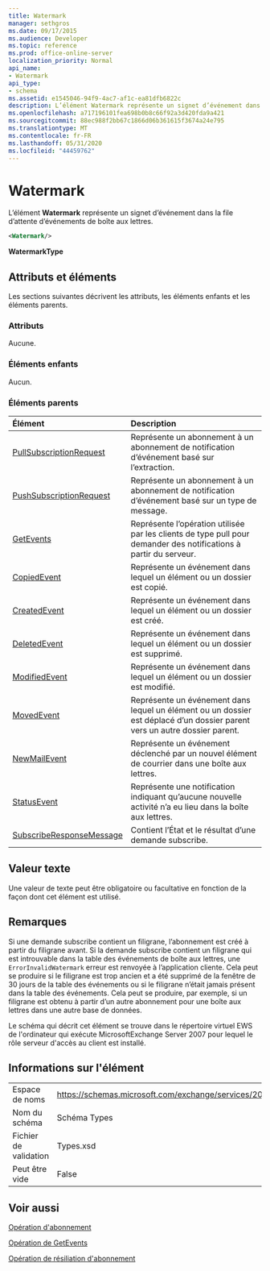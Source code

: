 ```yaml
---
title: Watermark
manager: sethgros
ms.date: 09/17/2015
ms.audience: Developer
ms.topic: reference
ms.prod: office-online-server
localization_priority: Normal
api_name:
- Watermark
api_type:
- schema
ms.assetid: e1545046-94f9-4ac7-af1c-ea81dfb6822c
description: L’élément Watermark représente un signet d’événement dans la file d’attente d’événements de boîte aux lettres.
ms.openlocfilehash: a717196101fea698b0b8c66f92a3d420fda9a421
ms.sourcegitcommit: 88ec988f2bb67c1866d06b361615f3674a24e795
ms.translationtype: MT
ms.contentlocale: fr-FR
ms.lasthandoff: 05/31/2020
ms.locfileid: "44459762"
---
```

# <a name="watermark"></a>Watermark

L’élément **Watermark** représente un signet d’événement dans la file d’attente d’événements de boîte aux lettres. 
  
```xml
<Watermark/>
```

 **WatermarkType**
## <a name="attributes-and-elements"></a>Attributs et éléments

Les sections suivantes décrivent les attributs, les éléments enfants et les éléments parents.
  
### <a name="attributes"></a>Attributs

Aucune.
  
### <a name="child-elements"></a>Éléments enfants

Aucun.
  
### <a name="parent-elements"></a>Éléments parents

|**Élément**|**Description**|
|:-----|:-----|
|[PullSubscriptionRequest](pullsubscriptionrequest.md) <br/> |Représente un abonnement à un abonnement de notification d’événement basé sur l’extraction.  <br/> |
|[PushSubscriptionRequest](pushsubscriptionrequest.md) <br/> |Représente un abonnement à un abonnement de notification d’événement basé sur un type de message.  <br/> |
|[GetEvents](getevents.md) <br/> |Représente l’opération utilisée par les clients de type pull pour demander des notifications à partir du serveur.  <br/> |
|[CopiedEvent](copiedevent.md) <br/> |Représente un événement dans lequel un élément ou un dossier est copié.  <br/> |
|[CreatedEvent](createdevent.md) <br/> |Représente un événement dans lequel un élément ou un dossier est créé.  <br/> |
|[DeletedEvent](deletedevent.md) <br/> |Représente un événement dans lequel un élément ou un dossier est supprimé.  <br/> |
|[ModifiedEvent](modifiedevent.md) <br/> |Représente un événement dans lequel un élément ou un dossier est modifié.  <br/> |
|[MovedEvent](movedevent.md) <br/> |Représente un événement dans lequel un élément ou un dossier est déplacé d’un dossier parent vers un autre dossier parent.  <br/> |
|[NewMailEvent](newmailevent.md) <br/> |Représente un événement déclenché par un nouvel élément de courrier dans une boîte aux lettres.  <br/> |
|[StatusEvent](statusevent.md) <br/> |Représente une notification indiquant qu’aucune nouvelle activité n’a eu lieu dans la boîte aux lettres.  <br/> |
|[SubscribeResponseMessage](subscriberesponsemessage.md) <br/> |Contient l’État et le résultat d’une demande subscribe.  <br/> |
   
## <a name="text-value"></a>Valeur texte

Une valeur de texte peut être obligatoire ou facultative en fonction de la façon dont cet élément est utilisé.
  
## <a name="remarks"></a>Remarques

Si une demande subscribe contient un filigrane, l’abonnement est créé à partir du filigrane avant. Si la demande subscribe contient un filigrane qui est introuvable dans la table des événements de boîte aux lettres, une `ErrorInvalidWatermark` erreur est renvoyée à l’application cliente. Cela peut se produire si le filigrane est trop ancien et a été supprimé de la fenêtre de 30 jours de la table des événements ou si le filigrane n’était jamais présent dans la table des événements. Cela peut se produire, par exemple, si un filigrane est obtenu à partir d’un autre abonnement pour une boîte aux lettres dans une autre base de données. 
  
Le schéma qui décrit cet élément se trouve dans le répertoire virtuel EWS de l'ordinateur qui exécute MicrosoftExchange Server 2007 pour lequel le rôle serveur d'accès au client est installé.
  
## <a name="element-information"></a>Informations sur l'élément

|||
|:-----|:-----|
|Espace de noms  <br/> |https://schemas.microsoft.com/exchange/services/2006/types  <br/> |
|Nom du schéma  <br/> |Schéma Types  <br/> |
|Fichier de validation  <br/> |Types.xsd  <br/> |
|Peut être vide  <br/> |False  <br/> |
   
## <a name="see-also"></a>Voir aussi



[Opération d'abonnement](subscribe-operation.md)
  
[Opération de GetEvents](getevents-operation.md)
  
[Opération de résiliation d'abonnement](unsubscribe-operation.md)

